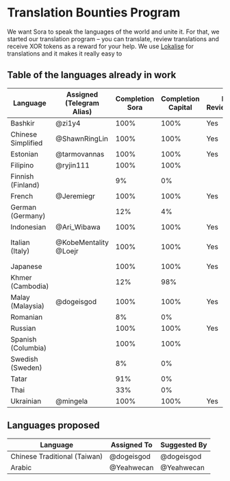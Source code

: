 # Translation Bounties Program

We want Sora to speak the languages of the world and unite it. 
For that, we started our translation program – you can translate, review translations and receive XOR tokens as a reward for your help.
We use [Lokalise](https://lokalise.com/) for translations and it makes it really easy to 

## Table of the languages already in work

| Language           | Assigned (Telegram Alias) | Completion Sora | Completion Capital | Is Reviewed? | Reward Assignment                 | Is Reward Sent |
|--------------------|---------------------------|-----------------|--------------------|--------------|-----------------------------------|----------------|
| Bashkir            | @zi1y4                    | 100%            | 100%               | Yes          | 100%                              | No             |
| Chinese Simplified | @ShawnRingLin             | 100%            | 100%               | Yes          | 100%                              | No             |
| Estonian           | @tarmovannas              | 100%            | 100%               | Yes          | 100%                              | No             |
| Filipino           | @ryjin111                 | 100%            | 100%               |              |                                   |                |
| Finnish (Finland)  |                           | 9%              | 0%                 |              |                                   |                |
| French             | @Jeremiegr                | 100%            | 100%               | Yes          | 100%                              | No             |
| German (Germany)   |                           | 12%             | 4%                 |              |                                   |                |
| Indonesian         | @Ari_Wibawa               | 100%            | 100%               | Yes          | 100%                              | No             |
| Italian (Italy)    | @KobeMentality @Loejr     | 100%            | 100%               | Yes          | @KobeMentality - 80% @Loejr - 20% | No             |
| Japanese           |                           | 100%            | 100%               | Yes          |                                   |                |
| Khmer (Cambodia)   |                           | 12%             | 98%                |              |                                   |                |
| Malay (Malaysia)   | @dogeisgod                | 100%            | 100%               | Yes          | 100%                              | No             |
| Romanian           |                           | 8%              | 0%                 |              |                                   |                |
| Russian            |                           | 100%            | 100%               | Yes          |                                   |                |
| Spanish (Columbia) |                           | 100%            | 100%               |              |                                   |                |
| Swedish (Sweden)   |                           | 8%              | 0%                 |              |                                   |                |
| Tatar              |                           | 91%             | 0%                 |              |                                   |                |
| Thai               |                           | 33%             | 0%                 |              |                                   |                |
| Ukrainian          | @mingela                  | 100%            | 100%               | Yes          | 100%                              | No             |

## Languages proposed

| Language                     | Assigned To | Suggested By |
|------------------------------|-------------|--------------|
| Chinese Traditional (Taiwan) | @dogeisgod  | @dogeisgod   |
| Arabic                       | @Yeahwecan  | @Yeahwecan   |
